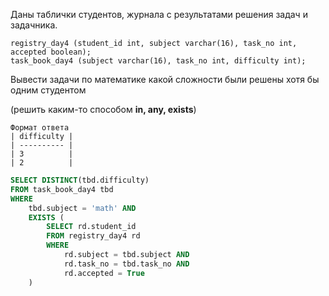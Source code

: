 Даны таблички студентов, журнала с результатами решения задач и задачника.

```
registry_day4 (student_id int, subject varchar(16), task_no int, accepted boolean);
task_book_day4 (subject varchar(16), task_no int, difficulty int);
```

Вывести задачи по математике какой сложности были решены хотя бы одним студентом

(решить каким-то способом **in, any, exists**)

```
Формат ответа 
| difficulty |
| ---------- |
| 3          |
| 2          |
```

```sql
SELECT DISTINCT(tbd.difficulty)
FROM task_book_day4 tbd 
WHERE
    tbd.subject = 'math' AND
    EXISTS (
        SELECT rd.student_id
        FROM registry_day4 rd
        WHERE 
            rd.subject = tbd.subject AND
            rd.task_no = tbd.task_no AND
            rd.accepted = True
    )
```